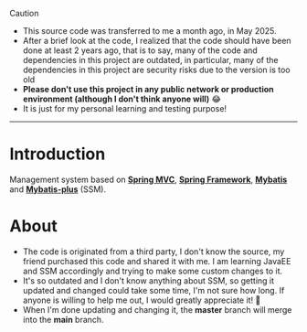 > [!CAUTION]
> - This source code was transferred to me a month ago, in May 2025.
> - After a brief look at the code, I realized that the code should have been done at least 2 years ago, that is to say, many of the code and dependencies in this project are outdated, in particular, many of the dependencies in this project are security risks due to the version is too old
> - **Please don't use this project in any public network or production environment (although I don't think anyone will)** :joy:
> - It is just for my personal learning and testing purpose!

---

# Introduction
Management system based on [**Spring MVC**](https://docs.spring.io/spring-framework/reference/web/webmvc.html), [**Spring Framework**](https://github.com/spring-projects/spring-framework), [**Mybatis**](https://github.com/mybatis/mybatis-3) and [**Mybatis-plus**](https://github.com/baomidou/mybatis-plus) (SSM).

# About

- The code is originated from a third party, I don't know the source, my friend purchased this code and shared it with me. I am learning JavaEE and SSM accordingly and trying to make some custom changes to it.
- It's so outdated and I don't know anything about SSM, so getting it updated and changed could take some time, I'm not sure how long. If anyone is willing to help me out, I would greatly appreciate it! :smiling_face_with_three_hearts: 
- When I'm done updating and changing it, the __master__ branch will merge into the __main__ branch.